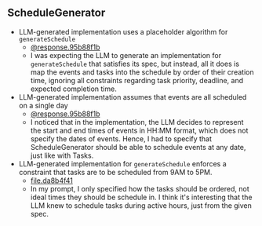 ## ScheduleGenerator
- LLM-generated implementation uses a placeholder algorithm for `generateSchedule`
	- [@response.95b88f1b](../../context/design/concepts/ScheduleGenerator/implementation.md/steps/response.95b88f1b.md)
	- I was expecting the LLM to generate an implementation for `generateSchedule` that satisfies its spec, but instead, all it does is map the events and tasks into the schedule by order of their creation time, ignoring all constraints regarding task priority, deadline, and expected completion time.
- LLM-generated implementation assumes that events are all scheduled on a single day
	- [@response.95b88f1b](../../context/design/concepts/ScheduleGenerator/implementation.md/steps/response.95b88f1b.md)
	- I noticed that in the implementation, the LLM decides to represent the start and end times of events in HH:MM format, which does not specify the dates of events. Hence, I had to specify that ScheduleGenerator should be able to schedule events at any date, just like with Tasks.
- LLM-generated implementation for `generateSchedule` enforces a constraint that tasks are to be scheduled from 9AM to 5PM.
	- [file.da8b4f41](../../context/design/concepts/ScheduleGenerator/implementation.md/steps/file.da8b4f41.md)
	- In my prompt, I only specified how the tasks should be ordered, not ideal times they should be schedule in. I think it's interesting that the LLM knew to schedule tasks during active hours, just from the given spec.